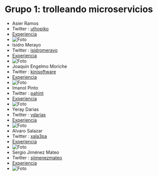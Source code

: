 <h1>Grupo 1: trolleando microservicios</h1> 

- Asier Ramos
- Twitter : [uthopiko](https://twitter.com/uthopiko)
- [Experiencia](http://ftt.programania.net/experiencias/1.html) 
- ![Foto](https://pbs.twimg.com/profile_images/971153364376588289/Ebl9mPp4_400x400.jpg)
- Isidro Merayo
- Twitter : [isidromerayo](https://twitter.com/isidromerayo)
- [Experiencia](http://ftt.programania.net/experiencias/2.html) 
- ![Foto](https://pbs.twimg.com/profile_images/799554794641915904/GLK1iYLQ_400x400.jpg)
- Joaquin Engelmo Moriche
- Twitter : [kinisoftware](https://twitter.com/kinisoftware)
- [Experiencia](http://ftt.programania.net/experiencias/11.html) 
- ![Foto](https://pbs.twimg.com/profile_images/960232202490535939/2sDBEdlh_400x400.jpg)
- Imanol Pinto
- Twitter : [pahint](https://twitter.com/pahint)
- [Experiencia](http://ftt.programania.net/experiencias/13.html) 
- ![Foto](https://pbs.twimg.com/profile_images/471751879056031744/H88Z2_0V_400x400.jpeg)
- Yeray Darias 
- Twitter : [ydarias](https://twitter.com/ydarias)
- [Experiencia](http://ftt.programania.net/experiencias/15.html) 
- ![Foto](https://pbs.twimg.com/profile_images/801075848958844929/3ymeY1Gg_400x400.jpg)
- Alvaro Salazar
- Twitter : [xala3pa](https://twitter.com/xala3pa)
- [Experiencia](http://ftt.programania.net/experiencias/29.html) 
- ![Foto](https://pbs.twimg.com/profile_images/971487175907913728/jYZ3eOYD_400x400.jpg)
- Sergio Jiménez Mateo
- Twitter : [sjimenezmateo](https://twitter.com/sjimenezmateo)
- [Experiencia](http://ftt.programania.net/experiencias/30.html) 
- ![Foto](https://pbs.twimg.com/profile_images/900031410542706688/T7TWINaJ_400x400.jpg)
 